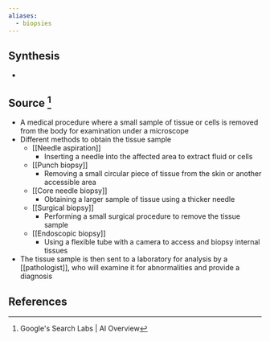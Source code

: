 ```yaml
---
aliases:
  - biopsies
---
```

## Synthesis
- 
## Source [^1]
- A medical procedure where a small sample of tissue or cells is removed from the body for examination under a microscope
- Different methods to obtain the tissue sample
	- [[Needle aspiration]]
		- Inserting a needle into the affected area to extract fluid or cells
	- [[Punch biopsy]]
		- Removing a small circular piece of tissue from the skin or another accessible area
	- [[Core needle biopsy]]
		- Obtaining a larger sample of tissue using a thicker needle
	- [[Surgical biopsy]]
		- Performing a small surgical procedure to remove the tissue sample
	- [[Endoscopic biopsy]]
		- Using a flexible tube with a camera to access and biopsy internal tissues
- The tissue sample is then sent to a laboratory for analysis by a [[pathologist]], who will examine it for abnormalities and provide a diagnosis
## References

[^1]: Google's Search Labs | AI Overview
